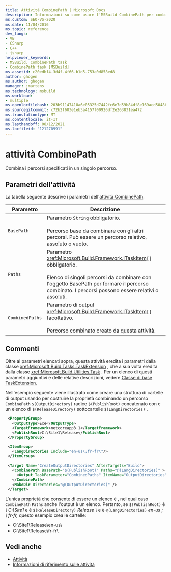 ```yaml
---
title: Attività CombinePath | Microsoft Docs
description: Informazioni su come usare l'MSBuild CombinePath per combinare i percorsi specificati in un unico percorso.
ms.custom: SEO-VS-2020
ms.date: 11/04/2016
ms.topic: reference
dev_langs:
- VB
- CSharp
- C++
- jsharp
helpviewer_keywords:
- MSBuild, CombinePath task
- CombinePath task [MSBuild]
ms.assetid: c20edbf4-3d4f-4f66-b1d5-753a0d858ed8
author: ghogen
ms.author: ghogen
manager: jmartens
ms.technology: msbuild
ms.workload:
- multiple
ms.openlocfilehash: 203b91147418a6e05325d7442fc6e7d59b84df8e169aed5048b7edf68e9743d0
ms.sourcegitcommit: c72b2f603e1eb3a4157f00926df2e263831ea472
ms.translationtype: MT
ms.contentlocale: it-IT
ms.lasthandoff: 08/12/2021
ms.locfileid: "121270991"
---
```

# <a name="combinepath-task"></a>attività CombinePath

Combina i percorsi specificati in un singolo percorso.
## <a name="task-parameters"></a>Parametri dell'attività

 La tabella seguente descrive i parametri dell'[attività CombinePath](../msbuild/combinepath-task.md).


|Parametro|Descrizione|
|---------------|-----------------|
|`BasePath`|Parametro `String` obbligatorio.<br /><br /> Percorso base da combinare con gli altri percorsi. Può essere un percorso relativo, assoluto o vuoto.|
|`Paths`|Parametro <xref:Microsoft.Build.Framework.ITaskItem>`[]` obbligatorio.<br /><br /> Elenco di singoli percorsi da combinare con l'oggetto BasePath per formare il percorso combinato. I percorsi possono essere relativi o assoluti.|
|`CombinedPaths`|Parametro di output <xref:Microsoft.Build.Framework.ITaskItem>`[]` facoltativo.<br /><br /> Percorso combinato creato da questa attività.|

## <a name="remarks"></a>Commenti

 Oltre ai parametri elencati sopra, questa attività eredita i parametri dalla classe <xref:Microsoft.Build.Tasks.TaskExtension> , che a sua volta eredita dalla classe <xref:Microsoft.Build.Utilities.Task> . Per un elenco di questi parametri aggiuntivi e delle relative descrizioni, vedere [Classe di base TaskExtension.](../msbuild/taskextension-base-class.md)

 Nell'esempio seguente viene illustrato come creare una struttura di cartelle di output usando per costruire la proprietà combinando un percorso `CombinePath` `$(OutputDirectory)` radice `$(PublishRoot)` concatenato con e un elenco di `$(ReleaseDirectory)` sottocartelle `$(LangDirectories)` .

 ```xml
  <PropertyGroup>
    <OutputType>Exe</OutputType>
    <TargetFramework>netcoreapp3.1</TargetFramework>
    <PublishRoot>C:\Site1\Release</PublishRoot>
  </PropertyGroup>

  <ItemGroup>
    <LangDirectories Include="en-us\;fr-fr\"/>
  </ItemGroup>

  <Target Name="CreateOutputDirectories" AfterTargets="Build">
    <CombinePath BasePath="$(PublishRoot)" Paths="@(LangDirectories)" >
      <Output TaskParameter="CombinedPaths" ItemName="OutputDirectories"/>
    </CombinePath>
    <MakeDir Directories="@(OutputDirectories)" />
  </Target>
```

L'unica proprietà che consente di essere un elenco è , nel qual caso `CombinePath` `Paths` anche l'output è un elenco. Pertanto, se `$(PublishRoot)` è *\\ C:\Site1* e è `$(ReleaseDirectory)` *Release \\* e è `@(LangDirectories)` *en-us \; \\ fr-fr,* questo esempio crea le cartelle:

- C:\Site1\Release\en-us\
- C:\Site1\Release\fr-fr\

## <a name="see-also"></a>Vedi anche

- [Attività](../msbuild/msbuild-tasks.md)
- [Informazioni di riferimento sulle attività](../msbuild/msbuild-task-reference.md)
